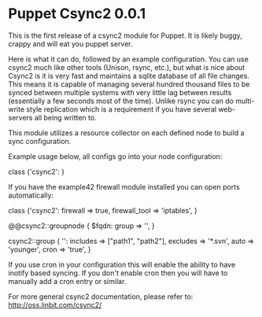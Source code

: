 Puppet Csync2   0.0.1
=====================

This is the first release of a csync2 module for Puppet.
It is likely buggy, crappy and will eat you puppet server.

Here is what it can do, followed by an example configuration.
You can use csync2 much like other tools (Unison, rsync, etc.), but what is nice about Csync2 is it is
very fast and maintains a sqlite database of all file changes.
This means it is capable of managing several hundred thousand files to be synced between multiple systems
with very little lag between results (essentially a few seconds most of the time). Unlike rsync you can do multi-write style replication which is a requirement if you have several web-servers all being written to.

This module utilizes a resource collector on each defined node to build a sync configuration.

Example usage below, all configs go into your node configuration:

class {'csync2': }

If you have the example42 firewall module installed you can open ports automatically:

class {'csync2':
  firewall        => true,
  firewall_tool   => 'iptables', }

@@csync2::groupnode { $fqdn:
    group       => '<appname>', }

csync2::group { '<appname>':
  includes => ["path1", "path2"],
  excludes => '*.svn',
  auto     => 'younger',
  cron     => 'true', }

If you use cron in your configuration this will enable the ability to have inotify based syncing. 
If you don't enable cron then you will have to manually add a cron entry or similar.

For more general csync2 documentation, please refer to: http://oss.linbit.com/csync2/

